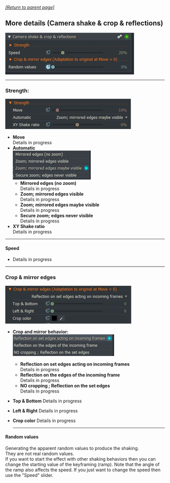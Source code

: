 *[[Return to parent page]](../README.md)*  

## More details (Camera shake & crop & reflections)
![](IMG/img2.jpg)  

---------------------------------------------

### Strength:
![](IMG/Strength.jpg)
  - **Move**  
    Details in progress  
  - **Automatic**  
  ![](IMG/Automatic.jpg)  
    - **Mirrored edges (no zoom)**  
      Details in progress  
    - **Zoom; mirrored edges visible**  
      Details in progress  
    - **Zoom; mirrored edges maybe visible**  
      Details in progress  
    - **Secure zoom; edges never visible**  
       Details in progress  
  - **XY Shake ratio**  
    Details in progress

---------------------------------------------

#### Speed
  - Details in progress

---------------------------------------------

### Crop & mirror edges
![](IMG/Crop.jpg)  
  - **Crop and mirror behavior:**  
  ![](IMG/Reflection.jpg)  
    - **Reflection on set edges acting on incoming frames**  
      Details in progress  
    - **Reflection on the edges of the incoming frame**  
      Details in progress  
    - **NO cropping ; Reflection on the set edges**  
      Details in progress  
  - **Top & Bottom**
    Details in progress
  - **Left & Right**
     Details in progress
  - **Crop color**
    Details in progress  
    
    --------------------------------------------
    
#### Random values
Generating the apparent random values to produce the shaking.  
They are not real random values.  
If you want to start the effect with other shaking behaviors then you can change the starting value of the keyframing (ramp). 
Note that the angle of the ramp also affects the speed. If you just want to change the speed then use the "Speed" slider.
